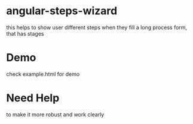 # angular-steps-wizard
this helps to show user different steps when they fill a long process form, that has stages

# Demo
check example.html for demo

# Need Help
 to make it more robust and work clearly
